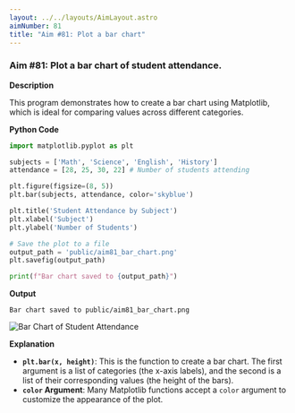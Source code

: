```yaml
---
layout: ../../layouts/AimLayout.astro
aimNumber: 81
title: "Aim #81: Plot a bar chart"
---
```


### Aim #81: Plot a bar chart of student attendance.

**Description**

This program demonstrates how to create a bar chart using Matplotlib, which is ideal for comparing values across different categories.

**Python Code**

```python
import matplotlib.pyplot as plt

subjects = ['Math', 'Science', 'English', 'History']
attendance = [28, 25, 30, 22] # Number of students attending

plt.figure(figsize=(8, 5))
plt.bar(subjects, attendance, color='skyblue')

plt.title('Student Attendance by Subject')
plt.xlabel('Subject')
plt.ylabel('Number of Students')

# Save the plot to a file
output_path = 'public/aim81_bar_chart.png'
plt.savefig(output_path)

print(f"Bar chart saved to {output_path}")
```

**Output**

```text
Bar chart saved to public/aim81_bar_chart.png
```

![Bar Chart of Student Attendance](/aim81_bar_chart.png)

**Explanation**

- **`plt.bar(x, height)`**: This is the function to create a bar chart. The first argument is a list of categories (the x-axis labels), and the second is a list of their corresponding values (the height of the bars).
- **`color` Argument**: Many Matplotlib functions accept a `color` argument to customize the appearance of the plot.

